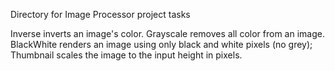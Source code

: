 Directory for Image Processor project tasks

Inverse inverts an image's color.
Grayscale removes all color from an image.
BlackWhite renders an image using only black and white pixels (no grey);
Thumbnail scales the image to the input height in pixels.

